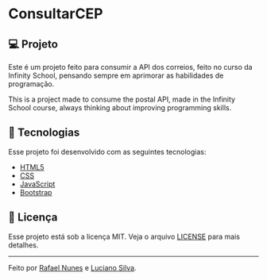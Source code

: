 # ConsultarCEP

## 💻 Projeto

Este é um projeto feito para consumir a API dos correios, feito no curso da Infinity School, pensando sempre em aprimorar as habilidades de programação.

This is a project made to consume the postal API, made in the Infinity School course, always thinking about improving programming skills.

## 🚀 Tecnologias

Esse projeto foi desenvolvido com as seguintes tecnologias:

- [HTML5](https://html5.org/)
- [CSS](http://www.css3.info/)
- [JavaScript](https://www.javascript.com/)
- [Bootstrap](https://getbootstrap.com/)

## 📝 Licença 

Esse projeto está sob a licença MIT. Veja o arquivo [LICENSE](https://github.com/LucianoSilva2020/ConsultarCEP/blob/main/LICENSE) para mais detalhes.

---
Feito por [Rafael Nunes](https://github.com/rafaelnpf) e [Luciano Silva](https://github.com/LucianoSilva2020).
